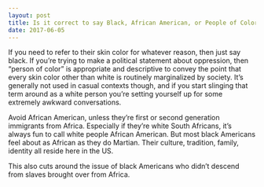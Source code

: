 ```yaml
---
layout: post
title: Is it correct to say Black, African American, or People of Color?
date: 2017-06-05
---
```


<p>If you need to refer to their skin color for whatever reason, then just say black. If you’re trying to make a political statement about oppression, then “person of color” is appropriate and descriptive to convey the point that every skin color other than white is routinely marginalized by society. It’s generally not used in casual contexts though, and if you start slinging that term around as a white person you’re setting yourself up for some extremely awkward conversations.</p><p>Avoid African American, unless they’re first or second generation immigrants from Africa. Especially if they’re white South Africans, it’s always fun to call white people African American. But most black Americans feel about as African as they do Martian. Their culture, tradition, family, identity all reside here in the US.</p><p>This also cuts around the issue of black Americans who didn’t descend from slaves brought over from Africa.</p>

